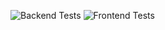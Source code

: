 ![Backend Tests](https://github.com/DON2604/MediMind/workflows/Backend%20Tests/badge.svg)
![Frontend Tests](https://github.com/DON2604/MediMind/workflows/Frontend%20Tests/badge.svg)
